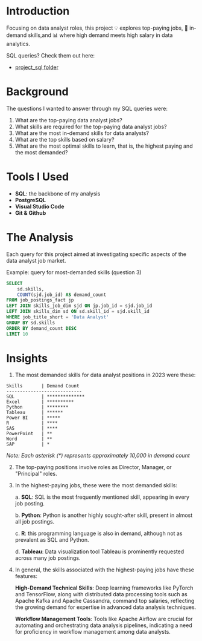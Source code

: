 # Introduction
Focusing on data analyst roles, this project 💡 explores top-paying jobs, 📡 in-demand skills,and 📊 where high demand meets high salary in data analytics.

SQL queries? Check them out here:
- [project_sql folder](/project_sql/)

# Background
The questions I wanted to answer through my SQL queries were: 
1. What are the top-paying data analyst jobs?
2. What skills are required for the top-paying data analyst jobs?
3. What are the most in-demand skills for data analysts?
4. What are the top skills based on salary?
5. What are the most optimal skills to learn, that is, the highest paying and the most demanded?

# Tools I Used

- **SQL**: the backbone of my analysis
- **PostgreSQL**
- **Visual Studio Code**
- **Git & Github**

# The Analysis
Each query for this project aimed at investigating specific aspects of the data analyst job market. 

Example: query for most-demanded skills (question 3)
```sql
SELECT
    sd.skills,
    COUNT(sjd.job_id) AS demand_count
FROM job_postings_fact jp
LEFT JOIN skills_job_dim sjd ON jp.job_id = sjd.job_id
LEFT JOIN skills_dim sd ON sd.skill_id = sjd.skill_id
WHERE job_title_short = 'Data Analyst'
GROUP BY sd.skills
ORDER BY demand_count DESC
LIMIT 10
```

# Insights

1. The most demanded skills for data analyst positions in 2023 were these:

```
Skills       | Demand Count
----------------------------
SQL          | **************
Excel        | **********
Python       | ********
Tableau      | ******
Power BI     | *****
R            | ****
SAS          | ****
PowerPoint   | **
Word         | **
SAP          | *
```
_Note: Each asterisk (*) represents approximately 10,000 in demand count_


2. The top-paying positions involve roles as Director, Manager, or "Principal" roles.

3. In the highest-paying jobs, these were the most demanded skills:

    a. **SQL**: SQL is the most frequently mentioned skill, appearing in every job posting.

    b. **Python**: Python is another highly sought-after skill, present in almost all job postings.

    c. **R**: this programming language is also in demand, although not as prevalent as SQL and Python.

    d. **Tableau**: Data visualization tool Tableau is prominently requested across many job postings.

4. In general, the skills associated with the highest-paying jobs have these features:

    **High-Demand Technical Skills**: Deep learning frameworks like PyTorch and TensorFlow, along with distributed data processing tools such as Apache Kafka and Apache Cassandra, command top salaries, reflecting the growing demand for expertise in advanced data analysis techniques.

    **Workflow Management Tools**: Tools like Apache Airflow are crucial for automating and orchestrating data analysis pipelines, indicating a need for proficiency in workflow management among data analysts.


